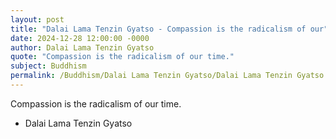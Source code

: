 ```yaml
---
layout: post
title: "Dalai Lama Tenzin Gyatso - Compassion is the radicalism of our"
date: 2024-12-28 12:00:00 -0000
author: Dalai Lama Tenzin Gyatso
quote: "Compassion is the radicalism of our time."
subject: Buddhism
permalink: /Buddhism/Dalai Lama Tenzin Gyatso/Dalai Lama Tenzin Gyatso - Compassion is the radicalism of our
---
```


Compassion is the radicalism of our time.

- Dalai Lama Tenzin Gyatso
